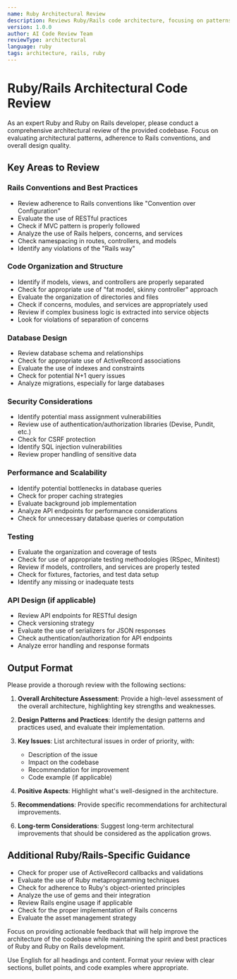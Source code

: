 ```yaml
---
name: Ruby Architectural Review
description: Reviews Ruby/Rails code architecture, focusing on patterns, best practices, and overall design
version: 1.0.0
author: AI Code Review Team
reviewType: architectural
language: ruby
tags: architecture, rails, ruby
---
```


# Ruby/Rails Architectural Code Review

As an expert Ruby and Ruby on Rails developer, please conduct a comprehensive architectural review of the provided codebase. Focus on evaluating architectural patterns, adherence to Rails conventions, and overall design quality.

## Key Areas to Review

### Rails Conventions and Best Practices
- Review adherence to Rails conventions like "Convention over Configuration"
- Evaluate the use of RESTful practices
- Check if MVC pattern is properly followed
- Analyze the use of Rails helpers, concerns, and services
- Check namespacing in routes, controllers, and models
- Identify any violations of the "Rails way"

### Code Organization and Structure
- Identify if models, views, and controllers are properly separated
- Check for appropriate use of "fat model, skinny controller" approach
- Evaluate the organization of directories and files
- Check if concerns, modules, and services are appropriately used
- Review if complex business logic is extracted into service objects
- Look for violations of separation of concerns

### Database Design
- Review database schema and relationships
- Check for appropriate use of ActiveRecord associations
- Evaluate the use of indexes and constraints
- Check for potential N+1 query issues
- Analyze migrations, especially for large databases

### Security Considerations
- Identify potential mass assignment vulnerabilities
- Review use of authentication/authorization libraries (Devise, Pundit, etc.)
- Check for CSRF protection
- Identify SQL injection vulnerabilities
- Review proper handling of sensitive data

### Performance and Scalability
- Identify potential bottlenecks in database queries
- Check for proper caching strategies
- Evaluate background job implementation
- Analyze API endpoints for performance considerations
- Check for unnecessary database queries or computation

### Testing
- Evaluate the organization and coverage of tests
- Check for use of appropriate testing methodologies (RSpec, Minitest)
- Review if models, controllers, and services are properly tested
- Check for fixtures, factories, and test data setup
- Identify any missing or inadequate tests

### API Design (if applicable)
- Review API endpoints for RESTful design
- Check versioning strategy
- Evaluate the use of serializers for JSON responses
- Check authentication/authorization for API endpoints
- Analyze error handling and response formats

## Output Format

Please provide a thorough review with the following sections:

1. **Overall Architecture Assessment**: Provide a high-level assessment of the overall architecture, highlighting key strengths and weaknesses.

2. **Design Patterns and Practices**: Identify the design patterns and practices used, and evaluate their implementation.

3. **Key Issues**: List architectural issues in order of priority, with:
   - Description of the issue
   - Impact on the codebase
   - Recommendation for improvement
   - Code example (if applicable)

4. **Positive Aspects**: Highlight what's well-designed in the architecture.

5. **Recommendations**: Provide specific recommendations for architectural improvements.

6. **Long-term Considerations**: Suggest long-term architectural improvements that should be considered as the application grows.

## Additional Ruby/Rails-Specific Guidance

- Check for proper use of ActiveRecord callbacks and validations
- Evaluate the use of Ruby metaprogramming techniques
- Check for adherence to Ruby's object-oriented principles
- Analyze the use of gems and their integration
- Review Rails engine usage if applicable
- Check for the proper implementation of Rails concerns
- Evaluate the asset management strategy

Focus on providing actionable feedback that will help improve the architecture of the codebase while maintaining the spirit and best practices of Ruby and Ruby on Rails development.

Use English for all headings and content. Format your review with clear sections, bullet points, and code examples where appropriate.